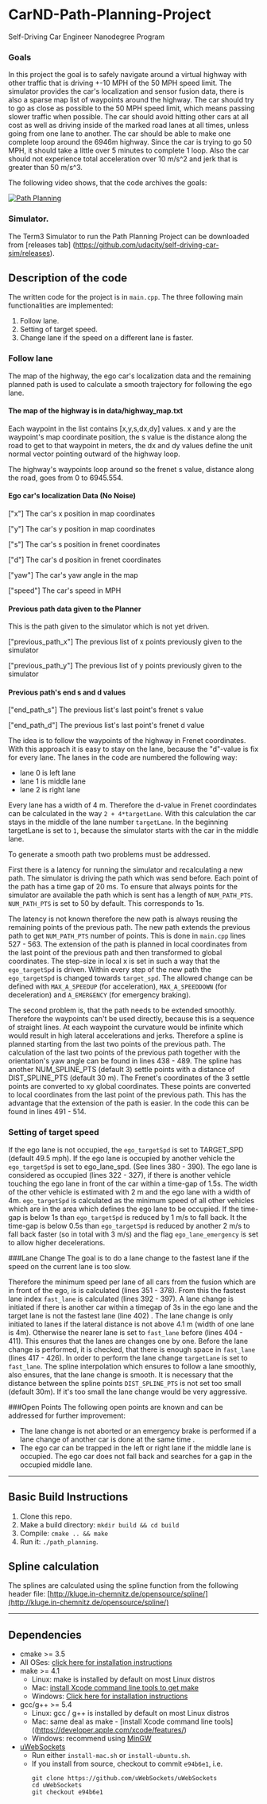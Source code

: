 # CarND-Path-Planning-Project
Self-Driving Car Engineer Nanodegree Program
   
### Goals
In this project the goal is to safely navigate around a virtual highway with other traffic that is driving +-10 MPH of the 50 MPH speed limit. The simulator provides the car's localization and sensor fusion data, there is also a sparse map list of waypoints around the highway. The car should try to go as close as possible to the 50 MPH speed limit, which means passing slower traffic when possible. The car should avoid hitting other cars at all cost as well as driving inside of the marked road lanes at all times, unless going from one lane to another. The car should be able to make one complete loop around the 6946m highway. Since the car is trying to go 50 MPH, it should take a little over 5 minutes to complete 1 loop. Also the car should not experience total acceleration over 10 m/s^2 and jerk that is greater than 50 m/s^3.

The following video shows, that the code archives the goals:

[![Path Planning](http://img.youtube.com/vi/td4sobZFshM/0.jpg)](http://www.youtube.com/watch?v=td4sobZFshM "CarND Path Planning Project")

### Simulator.
The Term3 Simulator to run the Path Planning Project can be downloaded from [releases tab] (https://github.com/udacity/self-driving-car-sim/releases).


## Description of the code
The written code for the project is in `main.cpp`.
The three following main functionalities are implemented:

1. Follow lane.
2. Setting of target speed.
3. Change lane if the speed on a different lane is faster.

### Follow lane

The map of the highway, the ego car's localization data and the remaining planned path is used to calculate 
a smooth trajectory for following the ego lane.

#### The map of the highway is in data/highway_map.txt
Each waypoint in the list contains  [x,y,s,dx,dy] values. x and y are the waypoint's map coordinate position, the s value is the distance along the road to get to that waypoint in meters, the dx and dy values define the unit normal vector pointing outward of the highway loop.

The highway's waypoints loop around so the frenet s value, distance along the road, goes from 0 to 6945.554.

#### Ego car's localization Data (No Noise)

["x"] The car's x position in map coordinates

["y"] The car's y position in map coordinates

["s"] The car's s position in frenet coordinates

["d"] The car's d position in frenet coordinates

["yaw"] The car's yaw angle in the map

["speed"] The car's speed in MPH


#### Previous path data given to the Planner

This is the path given to the simulator which is not yet driven.

["previous_path_x"] The previous list of x points previously given to the simulator

["previous_path_y"] The previous list of y points previously given to the simulator

#### Previous path's end s and d values 

["end_path_s"] The previous list's last point's frenet s value

["end_path_d"] The previous list's last point's frenet d value


The idea is to follow the waypoints of the highway in Frenet coordinates. With this 
approach it is easy to stay on the lane, because the "d"-value is fix for every lane.
The lanes in the code are numbered the following way:

* lane 0 is left lane
* lane 1 is middle lane
* lane 2 is right lane

Every lane has a width of 4 m. Therefore the d-value in Frenet coordindates can be calculated 
in the way `2 + 4*targetLane`. With this calculation the car stays in the middle of
the lane number `targetLane`. In the beginning targetLane is set to `1`, because the simulator starts
with the car in the middle lane.

To generate a smooth path two problems must be addressed.

First there is a latency for running the simulator and recalculating a new path. 
The simulator is driving the path which was send before. Each point of the path has a
time gap of 20 ms. To ensure that always points for the simulator are available the path which
is sent has a length of `NUM_PATH_PTS`. `NUM_PATH_PTS` is set to 50 by default. This 
corresponds to 1s. 

The latency is not known therefore the new path is always reusing the remaining points of the 
previous path. The new path extends the previous path to get `NUM_PATH_PTS` number of points.
This is done in `main.cpp` lines 527 - 563. The extension of the path is planned in local 
coordinates from the last point of the previous path and then transformed to global coordinates.
The step-size in local x is set in such a way that the `ego_targetSpd` is driven. Within every 
step of the new path the `ego_targetSpd` is changed towards `target_spd`. The allowed change can 
be defined with `MAX_A_SPEEDUP` (for acceleration), `MAX_A_SPEEDDOWN` (for deceleration) and
`A_EMERGENCY` (for emergency braking).

The second problem is, that the path needs to be extended smoothly. Therefore the waypoints can't be 
used directly, because this is a sequence of straight lines. At each waypoint the
curvature would be infinite which would result in high lateral accelerations and jerks.
Therefore a spline is planned starting from the last two points of the previous path. The calculation 
of the last two points of the previous path together with the orientation's yaw angle 
can be found in lines 438 - 489. 
The spline has another NUM_SPLINE_PTS (default 3) settle points with a distance of DIST_SPLINE_PTS 
(default 30 m). The Frenet's coordinates of the 3 settle points are converted to xy global 
coordinates. These points are converted to local coordinates from the last point of the previous path. 
This has the advantage that the extension of the path is easier. In the code this can be found in 
lines 491 - 514.

### Setting of target speed
If the ego lane is not occupied, the `ego_targetSpd` is set to TARGET_SPD (default 49.5 mph).
If the ego lane is occupied by another vehicle the `ego_targetSpd` is set to ego_lane_spd. 
(See lines 380 - 390).
The ego lane is considered as occupied (lines 322 - 327), if there is another vehicle touching the ego lane
in front of the car within a time-gap of 1.5s. The width of the other vehicle is estimated
with 2 m and the ego lane with a width of 4m.
`ego_targetSpd` is calculated as the minimum speed of all other vehicles which are in the area 
which defines the ego lane to be occupied. If the time-gap is below 1s than `ego_targetSpd`
is reduced by 1 m/s to fall back. It the time-gap is below 0.5s than `ego_targetSpd`
is reduced by another 2 m/s to fall back faster (so in total with 3 m/s) and the 
flag `ego_lane_emergency` is set to allow higher decelerations.

###Lane Change
The goal is to do a lane change to the fastest lane if the speed on the current lane is too slow.

Therefore the minimum speed per lane of all cars from the fusion which are in front of the ego, is is calculated (lines 351 - 378). From this the fastest lane index `fast_lane` is calculated (lines 392 - 397). A lane change is initiated if there is another car within a timegap of 3s in the ego lane and the target lane is not the fastest lane (line 402) . The lane change is only initiated to lanes if the lateral distance is not above 4.1 m (width of one lane is 4m). Otherwise the nearer lane is set to `fast_lane` before (lines 404 - 411). This ensures that the lanes are changes one by one. Before the lane change is performed, it is checked, that there is enough space in `fast_lane` (lines 417 - 426). In order to perform the lane change `targetLane` is set to `fast_lane`. The spline interpolation which ensures to follow a lane smoothly, also ensures, that the lane change is smooth. It is necessary that the distance between the spline points `DIST_SPLINE_PTS` is not set too small (default 30m). If it's too small the lane change would be very aggressive. 

###Open Points
The following open points are known and can be addressed for further improvement:

* The lane change is not aborted or an emergency brake is performed if a lane change of another car is done at the same time .
* The ego car can be trapped in the left or right lane if the middle lane is occupied. The ego car does not fall back and searches for a gap in the occupied middle lane.


---



## Basic Build Instructions

1. Clone this repo.
2. Make a build directory: `mkdir build && cd build`
3. Compile: `cmake .. && make`
4. Run it: `./path_planning`.



## Spline calculation

The splines are calculated using the spline function from the following header file: [http://kluge.in-chemnitz.de/opensource/spline/](http://kluge.in-chemnitz.de/opensource/spline/)

---

## Dependencies

* cmake >= 3.5
 * All OSes: [click here for installation instructions](https://cmake.org/install/)
* make >= 4.1
  * Linux: make is installed by default on most Linux distros
  * Mac: [install Xcode command line tools to get make](https://developer.apple.com/xcode/features/)
  * Windows: [Click here for installation instructions](http://gnuwin32.sourceforge.net/packages/make.htm)
* gcc/g++ >= 5.4
  * Linux: gcc / g++ is installed by default on most Linux distros
  * Mac: same deal as make - [install Xcode command line tools]((https://developer.apple.com/xcode/features/)
  * Windows: recommend using [MinGW](http://www.mingw.org/)
* [uWebSockets](https://github.com/uWebSockets/uWebSockets)
  * Run either `install-mac.sh` or `install-ubuntu.sh`.
  * If you install from source, checkout to commit `e94b6e1`, i.e.
    ```
    git clone https://github.com/uWebSockets/uWebSockets 
    cd uWebSockets
    git checkout e94b6e1
    ```

